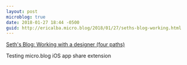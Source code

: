 ```yaml
---
layout: post
microblog: true
date: 2018-01-27 18:44 -0500
guid: http://ericalba.micro.blog/2018/01/27/seths-blog-working.html
---
```

[Seth's Blog: Working with a designer (four paths)](http://sethgodin.typepad.com/seths_blog/2018/01/working-with-a-designer-four-paths.html)

Testing micro.blog iOS app share extension
